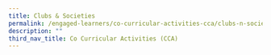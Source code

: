 ```yaml
---
title: Clubs & Societies
permalink: /engaged-learners/co-curricular-activities-cca/clubs-n-societies/robotics/
description: ""
third_nav_title: Co Curricular Activities (CCA)
---
```

